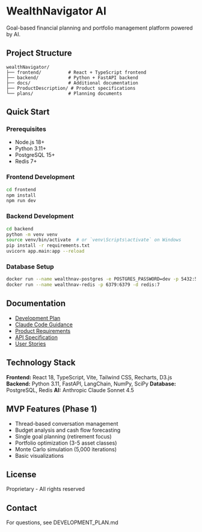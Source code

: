 # WealthNavigator AI

Goal-based financial planning and portfolio management platform powered by AI.

## Project Structure

```
wealthNavigator/
├── frontend/          # React + TypeScript frontend
├── backend/           # Python + FastAPI backend
├── docs/              # Additional documentation
├── ProductDescription/ # Product specifications
└── plans/             # Planning documents
```

## Quick Start

### Prerequisites
- Node.js 18+
- Python 3.11+
- PostgreSQL 15+
- Redis 7+

### Frontend Development
```bash
cd frontend
npm install
npm run dev
```

### Backend Development
```bash
cd backend
python -m venv venv
source venv/bin/activate  # or `venv\Scripts\activate` on Windows
pip install -r requirements.txt
uvicorn app.main:app --reload
```

### Database Setup
```bash
docker run --name wealthnav-postgres -e POSTGRES_PASSWORD=dev -p 5432:5432 -d postgres:15
docker run --name wealthnav-redis -p 6379:6379 -d redis:7
```

## Documentation

- [Development Plan](DEVELOPMENT_PLAN.md)
- [Claude Code Guidance](CLAUDE.md)
- [Product Requirements](ProductDescription/PRD.md)
- [API Specification](ProductDescription/api-specification.md)
- [User Stories](ProductDescription/user-stories.md)

## Technology Stack

**Frontend:** React 18, TypeScript, Vite, Tailwind CSS, Recharts, D3.js
**Backend:** Python 3.11, FastAPI, LangChain, NumPy, SciPy
**Database:** PostgreSQL, Redis
**AI:** Anthropic Claude Sonnet 4.5

## MVP Features (Phase 1)

- Thread-based conversation management
- Budget analysis and cash flow forecasting
- Single goal planning (retirement focus)
- Portfolio optimization (3-5 asset classes)
- Monte Carlo simulation (5,000 iterations)
- Basic visualizations

## License

Proprietary - All rights reserved

## Contact

For questions, see DEVELOPMENT_PLAN.md

